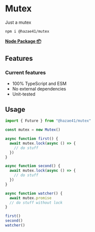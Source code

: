 # Mutex

Just a mutex

```bash
npm i @hazae41/mutex
```

[**Node Package 📦**](https://www.npmjs.com/package/@hazae41/future)

## Features

### Current features
- 100% TypeScript and ESM
- No external dependencies
- Unit-tested

## Usage

```typescript
import { Future } from "@hazae41/mutex"

const mutex = new Mutex()

async function first() {
  await mutex.lock(async () => {
    // do stuff
  })
}

async function second() {
  await mutex.lock(async () => {
    // do stuff
  })
}

async function watcher() {
  await mutex.promise
  // do stuff without lock
}

first()
second()
watcher()
```
